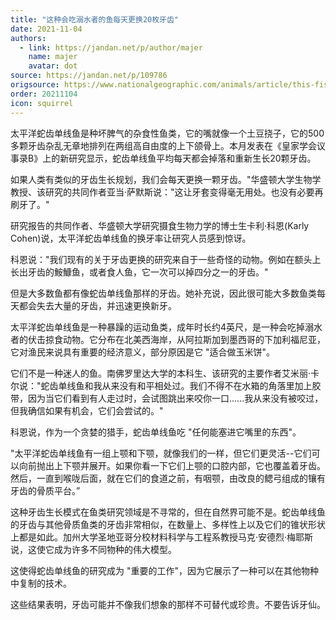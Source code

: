 ```yaml
---
title: "这种会吃溺水者的鱼每天更换20枚牙齿"
date: 2021-11-04
authors:
  - link: https://jandan.net/p/author/majer
    name: majer
    avatar: dot
source: https://jandan.net/p/109786
origsource: https://www.nationalgeographic.com/animals/article/this-fish-grows-20-new-teeth-per-day-pacific-lingcod
order: 20211104
icon: squirrel
---
```


太平洋蛇齿单线鱼是种坏脾气的杂食性鱼类，它的嘴就像一个土豆挠子，它的500多颗牙齿杂乱无章地排列在两组高自由度的上下颌骨上。本月发表在《皇家学会议事录B》上的新研究显示，蛇齿单线鱼平均每天都会掉落和重新生长20颗牙齿。

如果人类有类似的牙齿生长规划，我们会每天更换一颗牙齿。"华盛顿大学生物学教授、该研究的共同作者亚当·萨默斯说："这让牙套变得毫无用处。也没有必要再刷牙了。"

研究报告的共同作者、华盛顿大学研究摄食生物力学的博士生卡利·科恩(Karly Cohen)说，太平洋蛇齿单线鱼的换牙率让研究人员感到惊讶。

科恩说："我们现有的关于牙齿更换的研究来自于一些奇怪的动物。例如在额头上长出牙齿的鮟鱇鱼，或者食人鱼，它一次可以掉四分之一的牙齿。"

但是大多数鱼都有像蛇齿单线鱼那样的牙齿。她补充说，因此很可能大多数鱼类每天都会失去大量的牙齿，并迅速更换新牙。

太平洋蛇齿单线鱼是一种暴躁的运动鱼类，成年时长约4英尺，是一种会吃掉溺水者的伏击掠食动物。它分布在北美西海岸，从阿拉斯加到墨西哥的下加利福尼亚，它对渔民来说具有重要的经济意义，部分原因是它 "适合做玉米饼"。

它们不是一种迷人的鱼。南佛罗里达大学的本科生、该研究的主要作者艾米丽·卡尔说："蛇齿单线鱼和我从来没有和平相处过。我们不得不在水箱的角落里加上胶带，因为当它们看到有人走过时，会试图跳出来咬你一口......我从来没有被咬过，但我确信如果有机会，它们会尝试的。"

科恩说，作为一个贪婪的猎手，蛇齿单线鱼吃 "任何能塞进它嘴里的东西"。

"太平洋蛇齿单线鱼有一组上颚和下颚，就像我们的一样，但它们更灵活--它们可以向前抛出上下颚并展开。如果你看一下它们上颚的口腔内部，它也覆盖着牙齿。然后，一直到喉咙后面，就在它们的食道之前，有咽颚，由改良的鳃弓组成的镶有牙齿的骨质平台。”

这种牙齿生长模式在鱼类研究领域是不寻常的，但在自然界可能不是。蛇齿单线鱼的牙齿与其他骨质鱼类的牙齿非常相似，在数量上、多样性上以及它们的锥状形状上都是如此。加州大学圣地亚哥分校材料科学与工程系教授马克·安德烈·梅耶斯说，这使它成为许多不同物种的伟大模型。

这使得蛇齿单线鱼的研究成为 "重要的工作"，因为它展示了一种可以在其他物种中复制的技术。

这些结果表明，牙齿可能并不像我们想象的那样不可替代或珍贵。不要告诉牙仙。